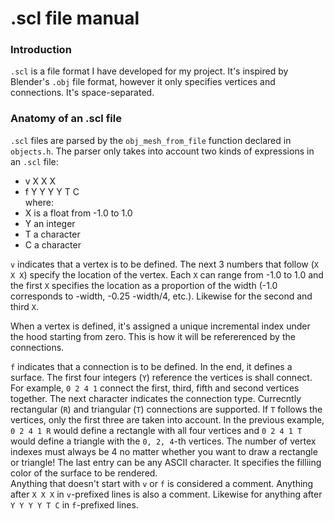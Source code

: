 # .scl file manual

### Introduction

`.scl` is a file format I have developed for my project. It's inspired by Blender's `.obj` file format, however it only specifies vertices and connections. It's space-separated.

### Anatomy of an .scl file

`.scl` files are parsed by the `obj_mesh_from_file` function declared in `objects.h`. The parser only takes into account two kinds of expressions in an `.scl` file:
* v X X X  
* f Y Y Y Y T C  
where:  
* X is a float from -1.0 to 1.0
* Y an integer
* T a character
* C a character

`v` indicates that a vertex is to be defined. The next 3 numbers that follow (`X X X`) specify the location of the vertex. Each `X` can range from -1.0 to 1.0 and the first `X` specifies the location as a proportion of the width (-1.0 corresponds to -width, -0.25 -width/4, etc.). Likewise for the second and third `X`.  

When a vertex is defined, it's assigned a unique incremental index under the hood starting from zero. This is how it will be refererenced by the connections.  

`f` indicates that a connection is to be defined. In the end, it defines a surface. The first four integers (`Y`) reference the vertices is shall connect. For example, `0 2 4 1` connect the first, third, fifth and second vertices together. The next character indicates the connection type. Currecntly rectangular (`R`) and triangular (`T`) connections are supported. If `T` follows the vertices, only the first three are taken into account. In the previous example, `0 2 4 1 R` would define a rectangle with all four vertices and `0 2 4 1 T` would define a triangle with the `0, 2, 4`-th vertices. The number of vertex indexes must always be 4 no matter whether you want to draw a rectangle or triangle! The last entry can be any ASCII character. It specifies the filliing color of the surface to be rendered.  
Anything that doesn't start with `v` or `f` is considered a comment. Anything after `X X X` in `v`-prefixed lines is also a comment. Likewise for anything after `Y Y Y Y T C` in `f`-prefixed lines.
